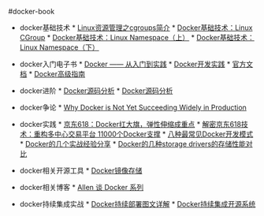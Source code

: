 #docker-book
* docker基础技术
        * [Linux资源管理之cgroups简介](http://tech.meituan.com/cgroups.html)
        * [Docker基础技术：Linux CGroup](http://coolshell.cn/articles/17049.html)
        * [Docker基础技术：Linux Namespace（上）](http://coolshell.cn/articles/17010.html)
        * [Docker基础技术：Linux Namespace（下）](http://coolshell.cn/articles/17029.html)

*  docker入门电子书
        * [Docker —— 从入门到实践](http://dockerpool.com/static/books/docker_practice/index.html)
        * [Docker开发实践](http://book.douban.com/subject/26432893/)
        * [官方文档](https://docs.docker.com/)
        * [Docker高级指南](http://tech.paulcz.net/cdatx-advanced-docker)

* docker进阶
        * [Docker源码分析](http://item.jd.com/1654939348.html)
        * [Docker源码分析](http://www.infoq.com/cn/search.action?queryString=Docker%E6%BA%90%E7%A0%81%E5%88%86%E6%9E%90&page=1&searchOrder=&sst=tfDHNH4PSrjSy7Ae)
 
* docker争论
        * [Why Docker is Not Yet Succeeding Widely in Production](http://sirupsen.com/production-docker/)

* docker实践
        * [京东618：Docker扛大旗，弹性伸缩成重点](http://www.infoq.com/cn/news/2015/06/jd-618-docker)
        * [解密京东618技术：重构多中心交易平台 11000个Docker支撑](http://www.csdn.net/article/2015-07-14/2825203)
        * [八种最常见Docker开发模式 ](http://www.cstor.cn/textdetail_8627.html)
        * [Docker的几个实战经验分享](http://www.infoq.com/cn/news/2015/04/several-docker-practice)
        * [Docker的几种storage drivers的存储性能对比](http://developerblog.redhat.com/2014/09/30/overview-storage-scalability-docker/)

* docker相关开源工具
        * [Docker镜像存储](https://github.com/jcloudpub/speedy)

* docker相关博客
        * [Allen 谈 Docker 系列](http://blog.daocloud.io/category/allen-%E8%B0%88-docker-%E7%B3%BB%E5%88%97/) 

* docker持续集成实战
        * [Docker持续部署图文详解](http://www.infoq.com/cn/articles/effective-ops-part-06)
        * [Docker持续集成开源系统](https://github.com/ArchCI/archci)

